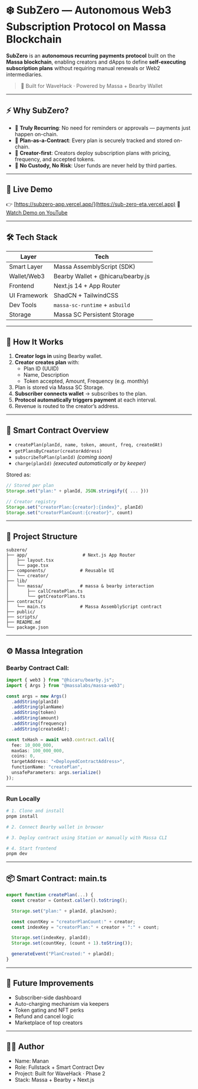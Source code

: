 # ❄️ SubZero — Autonomous Web3 Subscription Protocol on Massa Blockchain

**SubZero** is an **autonomous recurring payments protocol** built on the **Massa blockchain**, enabling creators and dApps to define **self-executing subscription plans** without requiring manual renewals or Web2 intermediaries.

> 🚀 Built for WaveHack · Powered by Massa + Bearby Wallet

---

## ⚡ Why SubZero?

- 🔁 **Truly Recurring**: No need for reminders or approvals — payments just happen on-chain.
- 🧾 **Plan-as-a-Contract**: Every plan is securely tracked and stored on-chain.
- 👥 **Creator-first**: Creators deploy subscription plans with pricing, frequency, and accepted tokens.
- 🔐 **No Custody, No Risk**: User funds are never held by third parties.

---

## 🔗 Live Demo

👉 [https://subzero-app.vercel.app/](https://sub-zero-eta.vercel.app)
🎥[Watch Demo on YouTube](https://www.youtube.com/watch?v=Px35EOXV80E)

---

## 🛠️ Tech Stack

| Layer        | Tech                              |
| ------------ | --------------------------------- |
| Smart Layer  | Massa AssemblyScript (SDK)        |
| Wallet/Web3  | Bearby Wallet + @hicaru/bearby.js |
| Frontend     | Next.js 14 + App Router           |
| UI Framework | ShadCN + TailwindCSS              |
| Dev Tools    | `massa-sc-runtime` + `asbuild`    |
| Storage      | Massa SC Persistent Storage       |

---

## 🧠 How It Works

1. **Creator logs in** using Bearby wallet.
2. **Creator creates plan** with:
   - Plan ID (UUID)
   - Name, Description
   - Token accepted, Amount, Frequency (e.g. monthly)
3. Plan is stored via Massa SC Storage.
4. **Subscriber connects wallet** → subscribes to the plan.
5. **Protocol automatically triggers payment** at each interval.
6. Revenue is routed to the creator’s address.

---

## 🧩 Smart Contract Overview

- `createPlan(planId, name, token, amount, freq, createdAt)`
- `getPlansByCreator(creatorAddress)`
- `subscribeToPlan(planId)` *(coming soon)*
- `charge(planId)` *(executed automatically or by keeper)*

Stored as:

```ts
// Stored per plan
Storage.set("plan:" + planId, JSON.stringify({ ... }))

// Creator registry
Storage.set("creatorPlan:{creator}:{index}", planId)
Storage.set("creatorPlanCount:{creator}", count)
```

---

## 📂 Project Structure

```
subzero/
├── app/                     # Next.js App Router
│   ├── layout.tsx
│   └── page.tsx
├── components/             # Reusable UI
│   └── creator/
├── lib/
│   └── massa/              # massa & bearby interaction
│       ├── callCreatePlan.ts
│       └── getCreatorPlans.ts
├── contracts/
│   └── main.ts             # Massa AssemblyScript contract
├── public/
├── scripts/
├── README.md
└── package.json
```

---

## ⚙️ Massa Integration

### Bearby Contract Call:

```ts
import { web3 } from "@hicaru/bearby.js";
import { Args } from "@massalabs/massa-web3";

const args = new Args()
  .addString(planId)
  .addString(planName)
  .addString(token)
  .addString(amount)
  .addString(frequency)
  .addString(createdAt);

const txHash = await web3.contract.call({
  fee: 10_000_000,
  maxGas: 100_000_000,
  coins: 0,
  targetAddress: "<DeployedContractAddress>",
  functionName: "createPlan",
  unsafeParameters: args.serialize()
});
```

---

### Run Locally

```bash
# 1. Clone and install
pnpm install

# 2. Connect Bearby wallet in browser

# 3. Deploy contract using Station or manually with Massa CLI

# 4. Start frontend
pnpm dev
```

---

## 📦 Smart Contract: main.ts

```ts
export function createPlan(...) {
  const creator = Context.caller().toString();

  Storage.set("plan:" + planId, planJson);

  const countKey = "creatorPlanCount:" + creator;
  const indexKey = "creatorPlan:" + creator + ":" + count;

  Storage.set(indexKey, planId);
  Storage.set(countKey, (count + 1).toString());

  generateEvent("PlanCreated:" + planId);
}
```

---

## 🌱 Future Improvements

- Subscriber-side dashboard
- Auto-charging mechanism via keepers
- Token gating and NFT perks
- Refund and cancel logic
- Marketplace of top creators

---

## 👨‍💻 Author

- Name: Manan
- Role: Fullstack + Smart Contract Dev
- Project: Built for WaveHack · Phase 2
- Stack: Massa + Bearby + Next.js
